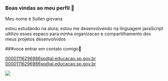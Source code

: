 ### Boas vindas ao meu perfil 💙

Meu nome é Sullen giovana

estou estudando na alura;
estou me desenvolvendo na linguagem javaScript
ultilizo esses espaco para minha organizacao e compartilhamento dos meus projetos desenvolvidos

###voce entrar em contato comigo💙

00001116296986sp@al.educacao.sp.gov.br
00001116296986sp@al.educacao.sp.gov.br

![](https://media1.tenor.com/m/opEBWw0uddoAAAAC/umm.gif)
